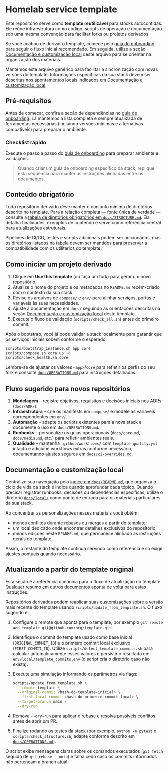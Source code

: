# Homelab service template

Este repositório serve como **template reutilizável** para stacks autocontidas. Ele reúne infraestrutura como código, scripts de operação e documentação sob uma mesma convenção para facilitar forks ou projetos derivados.

Se você acabou de derivar o template, comece pelo [guia de onboarding](docs/ONBOARDING.md) para seguir o fluxo inicial recomendado. Em seguida, utilize a seção [Documentação e customização local](#documentacao-e-customizacao-local) deste arquivo para se orientar na organização dos materiais.

Mantemos este arquivo genérico para facilitar a sincronização com novas versões do template. Informações específicas da sua stack devem ser descritas nos apontamentos locais indicados em [Documentação e customização local](#documentacao-e-customizacao-local).

## Pré-requisitos

Antes de começar, confira a seção de dependências no [guia de onboarding](docs/ONBOARDING.md). Lá mantemos a lista completa e
sempre atualizada de ferramentas necessárias (incluindo versões mínimas e alternativas compatíveis) para preparar o ambiente.

### Checklist rápido

Execute o passo a passo do [guia de onboarding](docs/ONBOARDING.md) para preparar ambiente e validações.

> Quando criar um guia de onboarding específico da stack, replique esta sequência para manter as instruções alinhadas entre os documentos.

## Conteúdo obrigatório

Todo repositório derivado deve manter o conjunto mínimo de diretórios descrito no template. Para a relação completa — fonte única de verdade — consulte a [tabela de diretórios obrigatórios em `docs/STRUCTURE.md`](docs/STRUCTURE.md#diretórios-obrigatórios). Ela detalha finalidades, exemplos de conteúdo e serve como referência central para atualizações estruturais.

Pipelines de CI/CD, testes e scripts adicionais podem ser adicionados, mas os diretórios listados na tabela devem ser mantidos para preservar a compatibilidade com os utilitários do template.

## Como iniciar um projeto derivado

1. Clique em **Use this template** (ou faça um fork) para gerar um novo repositório.
2. Atualize o nome do projeto e os metadados no `README.md` recém-criado com o contexto da sua stack.
3. Revise os arquivos de `compose/` e `env/` para alinhar serviços, portas e variáveis às suas necessidades.
4. Ajuste a documentação em `docs/` seguindo as orientações descritas na seção [Documentação e customização local](#documentacao-e-customizacao-local) deste template.
5. Execute o fluxo de validação (`scripts/check_all.sh`) antes do primeiro commit.

Após o bootstrap, você já pode validar a stack localmente para garantir que os serviços iniciais sobem conforme o esperado.

```bash
scripts/bootstrap_instance.sh app core
scripts/compose.sh core up -d
scripts/check_health.sh core
```

Lembre-se de ajustar os valores `<app>`/`core` para refletir os perfis do seu fork e consulte [`docs/OPERATIONS.md`](docs/OPERATIONS.md) para instruções detalhadas.

## Fluxo sugerido para novos repositórios

1. **Modelagem** – registre objetivos, requisitos e decisões iniciais nos ADRs (`docs/ADR/`).
2. **Infraestrutura** – crie os manifests em `compose/` e modele as variáveis correspondentes em `env/`.
3. **Automação** – adapte os scripts existentes para a nova stack e documente o uso em `docs/OPERATIONS.md`.
4. **Runbooks** – personalize os guias operacionais (`docs/core.md`, `docs/media.md`, etc.) para refletir ambientes reais.
5. **Qualidade** – mantenha `.github/workflows/` com `template-quality.yml` intacto e adicione workflows extras conforme necessário, documentando ajustes seguros em [`docs/ci-overrides.md`](docs/ci-overrides.md).

<a id="documentacao-e-customizacao-local"></a>
## Documentação e customização local

Centralize sua navegação pelo [índice em `docs/README.md`](docs/README.md), que organiza o ciclo de vida da stack e indica quando aprofundar cada tópico. Quando precisar registrar runbooks, decisões ou dependências específicas, utilize o diretório [`docs/local/`](docs/local/README.md) como ponto de entrada para os materiais particulares da sua stack.

Ao concentrar as personalizações nesses materiais você obtém:
- menos conflitos durante rebases ou merges a partir do template;
- um local dedicado onde encontrar detalhes exclusivos do repositório;
- menos edições neste `README.md`, que permanece alinhado às instruções gerais do template.

Assim, o restante do template continua servindo como referência e só exige ajustes pontuais quando necessário.

## Atualizando a partir do template original

Esta seção é a referência canônica para o fluxo de atualização do template. Qualquer resumo em outros documentos
aponta de volta para estas instruções.

Repositórios derivados podem reaplicar suas customizações sobre a versão mais recente do template usando
`scripts/update_from_template.sh`. O fluxo sugerido é:

1. Configure o remote que aponta para o template, por exemplo `git remote add template git@github.com:org/template.git`.
2. Identifique o commit do template usado como base inicial (`ORIGINAL_COMMIT_ID`) e o primeiro commit local exclusivo
   (`FIRST_COMMIT_ID`). Utilize `scripts/detect_template_commits.sh` para calcular automaticamente esses valores e
   persistir o resultado em `env/local/template_commits.env` (o script cria o diretório caso não exista).
3. Execute uma simulação informando os parâmetros via flags:

   ```bash
   scripts/update_from_template.sh \
     --remote template \
     --original-commit <hash-do-template-inicial> \
     --first-local-commit <hash-do-primeiro-commit-local> \
     --target-branch main \
     --dry-run
   ```

4. Remova `--dry-run` para aplicar o rebase e resolva possíveis conflitos antes de abrir um PR.
5. Finalize rodando os testes da stack (por exemplo, `python -m pytest` e `scripts/check_structure.sh`; adapte conforme
   descrito em [`docs/OPERATIONS.md`](docs/OPERATIONS.md)).

O script exibe mensagens claras sobre os comandos executados (`git fetch` seguido de `git rebase --onto`) e falha cedo caso
os commits informados não pertençam à branch atual.

